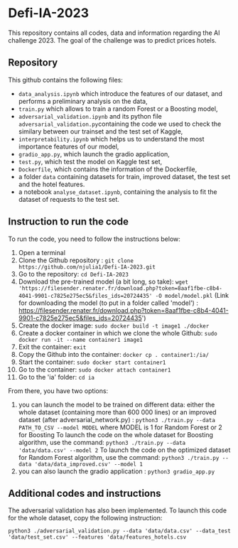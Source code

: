 # Defi-IA-2023

This repository contains all codes, data and information regarding the AI challenge 2023. The goal of the challenge was to predict prices hotels.

## Repository

This github contains the following files:

- `data_analysis.ipynb` which introduce the features of our dataset, and performs a preliminary analysis on the data,
- `train.py` which allows to train a random Forest or a Boosting model,
- `adversarial_validation.ipynb` and its python file `adversarial_validation.py`containing the code we used to check the similary between our trainset and the test set of Kaggle,
- `interpretability.ipynb` which helps us to understand the most importance features of our model,
- `gradio_app.py`, which launch the gradio application,
- `test.py`, which test the model on Kaggle test set,
- `Dockerfile`, which contains the information of the Dockerfile,
- a folder `data` containing datasets for train, improved dataset, the test set and the hotel features.
- a notebook `analyse_dataset.ipynb`, containing the analysis to fit the dataset of requests to the test set.

## Instruction to run the code

To run the code, you need to follow the instructions below:

1. Open a terminal
2. Clone the Github repository : `git clone https://github.com/njulia1/Defi-IA-2023.git `
3. Go to the repository: `cd Defi-IA-2023`
4. Download the pre-trained model (a bit long, so take): `wget 'https://filesender.renater.fr/download.php?token=8aaf1fbe-c8b4-4041-9901-c7825e275ec5&files_ids=20724435' -O model/model.pkl`
   (Link for downloading the model (to put in a folder called 'model') : https://filesender.renater.fr/download.php?token=8aaf1fbe-c8b4-4041-9901-c7825e275ec5&files_ids=20724435')
5. Create the docker image: `sudo docker build -t image1 ./docker`
6. Create a docker container in which we clone the whole Github: `sudo docker run -it --name container1 image1`
7. Exit the container: `exit`
8. Copy the Github into the container: `docker cp . container1:/ia/`
9. Start the container: `sudo docker start container1`
10. Go to the container: `sudo docker attach container1`
11. Go to the 'ia' folder: `cd ia`

From there, you have two options:

1. you can launch the model to be trained on different data: either the whole dataset (containing more than 600 000 lines) or an improved dataset (after adversarial_network.py) : `python3 ./train.py --data PATH_TO_CSV --model MODEL`
   where MODEL is 1 for Random Forest or 2 for Boosting
   To launch the code on the whole dataset for Boosting algorithm, use the command: `python3 ./train.py --data 'data/data.csv' --model 2`
   To launch the code on the optimized dataset for Random Forest algorithm, use the command: `python3 ./train.py --data 'data/data_improved.csv' --model 1`
2. you can also launch the gradio application : `python3 gradio_app.py`

## Additional codes and instructions

The adversarial validation has also been implemented. To launch this code for the whole dataset, copy the following instruction:

`python3 ./adversarial_validation.py --data 'data/data.csv' --data_test 'data/test_set.csv' --features 'data/features_hotels.csv`

